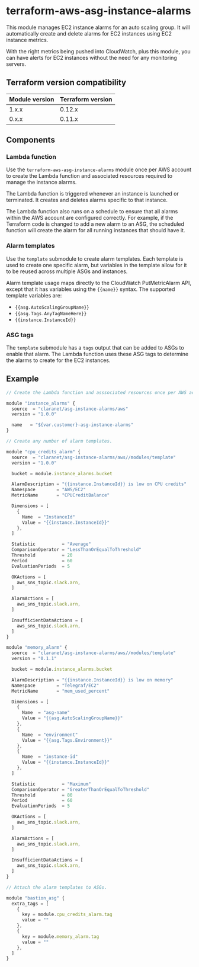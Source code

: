 # terraform-aws-asg-instance-alarms

This module manages EC2 instance alarms for an auto scaling group. It will automatically create and delete alarms for EC2 instances using EC2 instance metrics.

With the right metrics being pushed into CloudWatch, plus this module, you can have alerts for EC2 instances without the need for any monitoring servers.

## Terraform version compatibility

| Module version | Terraform version |
|----------------|-------------------|
| 1.x.x          | 0.12.x            |
| 0.x.x          | 0.11.x            |

## Components

### Lambda function

Use the `terraform-aws-asg-instance-alarms` module once per AWS account to create the Lambda function and associated resources required to manage the instance alarms.

The Lambda function is triggered whenever an instance is launched or terminated. It creates and deletes alarms specific to that instance.

The Lambda function also runs on a schedule to ensure that all alarms within the AWS account are configured correctly. For example, if the Terraform code is changed to add a new alarm to an ASG, the scheduled function will create the alarm for all running instances that should have it.

### Alarm templates

Use the `template` submodule to create alarm templates. Each template is used to create one specific alarm, but variables in the template allow for it to be reused across multiple ASGs and instances.

Alarm template usage maps directly to the CloudWatch PutMetricAlarm API, except that it has variables using the `{{name}}` syntax. The supported template variables are:

* `{{asg.AutoScalingGroupName}}`
* `{{asg.Tags.AnyTagNameHere}}`
* `{{instance.InstanceId}}`

### ASG tags

The `template` submodule has a `tags` output that can be added to ASGs to enable that alarm. The Lambda function uses these ASG tags to determine the alarms to create for the EC2 instances.

## Example

```javascript
// Create the Lambda function and asssociated resources once per AWS account.

module "instance_alarms" {
  source  = "claranet/asg-instance-alarms/aws"
  version = "1.0.0"

  name   = "${var.customer}-asg-instance-alarms"
}

// Create any number of alarm templates.

module "cpu_credits_alarm" {
  source  = "claranet/asg-instance-alarms/aws//modules/template"
  version = "1.0.0"

  bucket = module.instance_alarms.bucket

  AlarmDescription = "{{instance.InstanceId}} is low on CPU credits"
  Namespace        = "AWS/EC2"
  MetricName       = "CPUCreditBalance"

  Dimensions = [
    {
      Name  = "InstanceId"
      Value = "{{instance.InstanceId}}"
    },
  ]

  Statistic          = "Average"
  ComparisonOperator = "LessThanOrEqualToThreshold"
  Threshold          = 20
  Period             = 60
  EvaluationPeriods  = 5

  OKActions = [
    aws_sns_topic.slack.arn,
  ]

  AlarmActions = [
    aws_sns_topic.slack.arn,
  ]

  InsufficientDataActions = [
    aws_sns_topic.slack.arn,
  ]
}

module "memory_alarm" {
  source  = "claranet/asg-instance-alarms/aws//modules/template"
  version = "0.1.1"

  bucket = module.instance_alarms.bucket

  AlarmDescription = "{{instance.InstanceId}} is low on memory"
  Namespace        = "Telegraf/EC2"
  MetricName       = "mem_used_percent"

  Dimensions = [
    {
      Name  = "asg-name"
      Value = "{{asg.AutoScalingGroupName}}"
    },
    {
      Name  = "environment"
      Value = "{{asg.Tags.Environment}}"
    },
    {
      Name  = "instance-id"
      Value = "{{instance.InstanceId}}"
    },
  ]

  Statistic          = "Maximum"
  ComparisonOperator = "GreaterThanOrEqualToThreshold"
  Threshold          = 80
  Period             = 60
  EvaluationPeriods  = 5

  OKActions = [
    aws_sns_topic.slack.arn,
  ]

  AlarmActions = [
    aws_sns_topic.slack.arn,
  ]

  InsufficientDataActions = [
    aws_sns_topic.slack.arn,
  ]
}

// Attach the alarm templates to ASGs.

module "bastion_asg" {
  extra_tags = [
    {
      key = module.cpu_credits_alarm.tag
      value = ""
    },
    {
      key = module.memory_alarm.tag
      value = ""
    },
  ]
}
```
